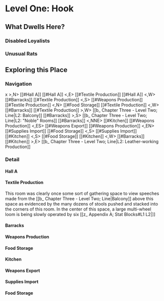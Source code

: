 # Level One: Hook
## What Dwells Here?
### Disabled Loyalists
### Unusual Rats
## Exploring this Place
### Navigation
x >,N> [[#Hall A]]
[[#Hall A]] <,E> [[#Textile Production]]
[[#Hall A]] <,W> [[#Barracks]]
[[#Textile Production]] <,S> [[#Weapons Production]]
[[#Textile Production]] <,N> [[#Food Storage]]
[[#Textile Production]] <,W> [[#Barracks]]
[[#Textile Production]] >,W> [[b_ Chapter Three - Level Two; Line|L2: Balcony]]
[[#Barracks]] >,S> [[b_ Chapter Three - Level Two; Line|L2: "Noble" Rooms]]
[[#Barracks]] <,NNE> [[#Kitchen]]
[[#Weapons Production]] <,ES> [[#Weapons Export]]
[[#Weapons Production]] <,EN> [[#Supplies Import]]
[[#Food Storage]] <,S> [[#Supplies Import]]
[[#Kitchen]] <,S> [[#Food Storage]]
[[#Kitchen]] <,W> [[#Barracks]]
[[#Kitchen]] >,E> [[b_ Chapter Three - Level Two; Line|L2: Leather-working Production]]

### Detail
#### Hall A
#### Textile Production
This room was clearly once some sort of gathering space to view speeches made from the [[b_ Chapter Three - Level Two; Line|Balcony]] above this space as evidenced by the many dozens of stools pushed and stacked into the corners of this room. In the center of this space, a large multi-wheel loom is being slowly operated by six [[z_ Appendix A; Stat Blocks#L1 L2|]]

#### Barracks
#### Weapons Production
#### Food Storage
#### Kitchen
#### Weapons Export
#### Supplies Import
#### Food Storage